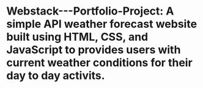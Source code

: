 # Webstack---Portfolio-Project: A simple API weather forecast website built using HTML, CSS, and JavaScript to provides users with current weather conditions for their day to day activits.
